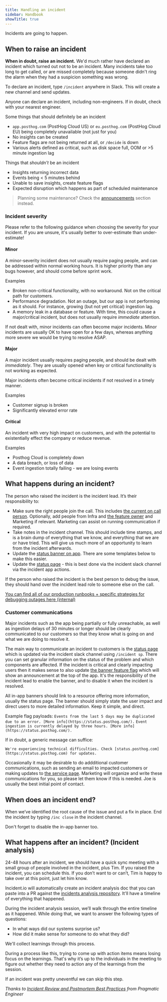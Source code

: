 ```yaml
---
title: Handling an incident
sidebar: Handbook
showTitle: true
---
```


Incidents are going to happen.

## When to raise an incident

**When in doubt, raise an incident.** We'd much rather have declared an incident which turned out not to be an incident. Many incidents take too long to get called, or are missed completely because someone didn't ring the alarm when they had a suspicion something was wrong.

To declare an incident, type `/incident` anywhere in Slack. This will create a new channel and send updates.

Anyone can declare an incident, including non-engineers. If in doubt, check with your nearest engineer.

Some things that should definitely be an incident
- `app.posthog.com` (PostHog Cloud US) or `eu.posthog.com` (PostHog Cloud EU) being completely unavailable (not just for you)
- No insights can be created
- Feature flags are not being returned at all, or `/decide` is down
- Various alerts defined as critical, such as disk space full, OOM or >5 minute ingestion lag

Things that _shouldn’t_ be an incident
- Insights returning incorrect data
- Events being < 5 minutes behind
- Unable to save insights, create feature flags
- Expected disruption which happens as part of scheduled maintenance

> Planning some maintenance? Check the [announcements](/handbook/growth/marketing/product-announcements) section instead.

### Incident severity
Please refer to the following guidance when choosing the severity for your incident. If you are unsure, it's usually better to over-estimate than under-estimate!

#### Minor
A minor-severity incident does not usually require paging people, and can be addressed within normal working hours. It is higher priority than any bugs however, and should come before sprint work.

Examples
- Broken non-critical functionality, with no workaround. Not on the critical path for customers.
- Performance degradation. Not an outage, but our app is not performing as it should. For instance, growing (but not yet critical) ingestion lag.
- A memory leak in a database or feature. With time, this could cause a major/critical incident, but does not usually require _immediate_ attention.

If not dealt with, minor incidents can often become major incidents. Minor incidents are usually OK to have open for a few days, whereas anything more severe we would be trying to resolve ASAP.

#### Major
A major incident usually requires paging people, and should be dealt with _immediately_. They are usually opened when key or critical functionality is not working as expected.

Major incidents often become critical incidents if not resolved in a timely manner.

Examples
- Customer signup is broken
- Significantly elevated error rate

#### Critical
An incident with very high impact on customers, and with the potential to existentially effect the company or reduce revenue.

Examples
- Posthog Cloud is completely down
- A data breach, or loss of data
- Event ingestion totally failing - we are losing events

## What happens during an incident?

The person who raised the incident is the incident lead. It’s their responsibility to:
- Make sure the right people join the call. This includes [the current on call person](https://posthog.pagerduty.com/service-directory/P43Y0E8). Optionally, add people from Infra and [the feature owner](https://posthog.com/handbook/engineering/feature-ownership) and Marketing if relevant. Marketing can assist on running communication if required.
- Take notes in the incident channel. This should include time stamps, and is a brain dump of everything that we know, and everything that we are or have tried. This will give us much more of an opportunity to learn from the incident afterwards.
- Update the [status banner on app](https://app.posthog.com/feature_flags/984). There are some templates below to make this easier.
- Update the [status page](https://status.posthog.com/) - this is best done via the incident slack channel via the incident app actions.

If the person who raised the incident is the best person to debug the issue, they should hand over the incident lead role to someone else on the call.

[You can find all of our production runbooks + specific strategies for debugging outages here (internal)](http://runbooks/)

### Customer communications

Major incidents such as the app being partially or fully unreachable, as well as ingestion delays of 30 minutes or longer should be clearly communicated to our customers so that they know what is going on and what we are doing to resolve it.

The main way to communicate an incident to customers is the [status page](https://status.posthog.com/) which is updated via the incident slack channel using `/incident sp`. There you can set granular information on the status of the problem and which components are affected. If the incident is critical and clearly impacting users then it makes sense to also update [the banner feature flag](https://app.posthog.com/feature_flags/984) which will show an announcement at the top of the app. It's the responsibility of the incident lead to enable the banner, and to disable it when the incident is resolved.

All in-app banners should link to a resource offering more information, usually the status page. The banner should simply state the user impact and direct users to more detailed information. Keep it simple, and direct.

Example flag payloads:
`Events from the last 5 days may be duplicated due to an error. [More info](https://status.posthog.com/).`
`Event ingestion is currently delayed by three hours. [More info](https://status.posthog.com/).`

If in doubt, a generic message can suffice:

`We're experiencing technical difficulties. Check [status.posthog.com](https://status.posthog.com) for updates.`

Occasionally it may be desirable to do addditional customer communications, such as sending an email to impacted customers or making updates to [the service page](/service-message). Marketing will organize and write these communications for you, so please let them know if this is needed. Joe is usually the best initial point of contact. 

## When does an incident end?

When we’ve identified the root cause of the issue and put a fix in place. End the incident by typing `/inc close` in the incident channel.

Don't forget to disable the in-app banner too. 

## What happens after an incident? (Incident analysis)

24-48 hours after an incident, we should have a quick sync meeting with a small group of people involved in the incident, plus Tim. If you raised the incident, you can schedule this. If you don’t want to or can’t, Tim is happy to take over at this point, just let him know.

Incident.io will automatically create an incident analysis doc that you can paste into a PR against the [incidents analysis repository](https://github.com/PostHog/incidents-analysis). It'll have a timeline of everything that happened.

During the incident analysis session, we’ll walk through the entire timeline as it happened. While doing that, we want to answer the following types of questions:
- In what ways did our systems surprise us?
- How did it make sense for someone to do what they did?

We'll collect learnings through this process.

During a process like this, trying to come up with action items means losing focus on the learnings. That's why it’s up to the individuals in the meeting to figure out whether they need to action any of the learnings from the session.

If an incident was pretty uneventful we can skip this step.

_Thanks to [Incident Review and Postmortem Best Practices](https://blog.pragmaticengineer.com/postmortem-best-practices/) from Pragmatic Engineer_
